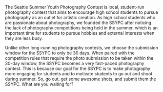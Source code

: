 The Seattle Summer Youth Photography Contest is local, student-run photography contest that aims to encourage high school students to pursue photography as an outlet for artistic creation. As high school students who are passionate about photography, we founded the SSYPC after noticing the lack of photography competitions being held in the summer, which is an important time for students to pursue hobbies and external interests when they are less busy.  

Unlike other long-running photography contests, we choose the submission window for the SSYPC to only be 30 days. When paired with the competition rules that require the photo submission to be taken within the 30-day window, the SSYPC becomes a very fast-paced photography contest. This is because our goal for the SSYPC is to make photography more engaging for students and to motivate students to go out and shoot during summer. So, go out, get some awesome shots, and submit them the SSYPC. What are you waiting for?